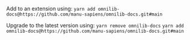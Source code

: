 Add to an extension using:
`yarn add omnilib-docs@https://github.com/manu-sapiens/omnilib-docs.git#main`

Upgrade to the latest version using:
`yarn remove omnilib-docs`
`yarn add omnilib-docs@https://github.com/manu-sapiens/omnilib-docs.git#main`
